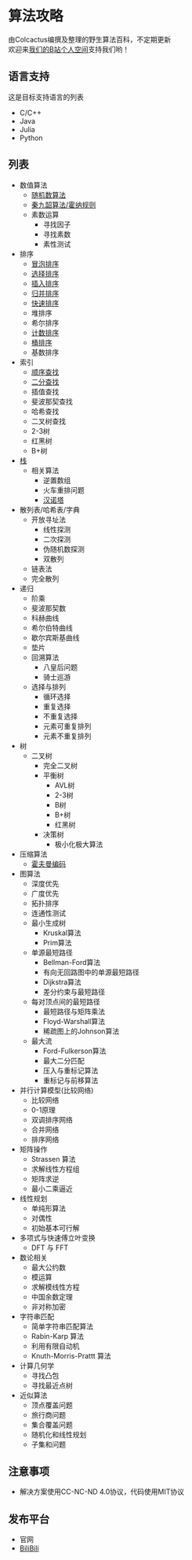 # 算法攻略  
由Colcactus编撰及整理的野生算法百科，不定期更新  
欢迎来[我们的B站个人空间](https://space.bilibili.com/473292188)支持我们哟！  

## 语言支持

这是目标支持语言的列表

- C/C++
- Java
- Julia
- Python

## 列表

- 数值算法
    - [随机数算法](https://github.com/Colcactus/Algorithm/tree/main/base/random_number)
    - [秦九韶算法/霍纳规则](https://github.com/Colcactus/Algorithm/tree/main/base/hornier_scheme)
    - 素数运算
        - 寻找因子
        - 寻找素数
        - 素性测试
- 排序
    - [冒泡排序](https://github.com/Colcactus/Algorithm/tree/main/base/sort/bubble_sort)
    - [选择排序](https://github.com/Colcactus/Algorithm/tree/main/base/sort/selection_sort)
    - [插入排序](https://github.com/Colcactus/Algorithm/tree/main/base/sort/insertion_sort)
    - [归并排序](https://github.com/Colcactus/Algorithm/tree/main/base/sort/merge_sort)
    - [快速排序](https://github.com/Colcactus/Algorithm/tree/main/base/sort/quick_sort)
    - 堆排序
    - 希尔排序
    - [计数排序](https://github.com/Colcactus/Algorithm/tree/main/base/sort/counting_sort)
    - [桶排序](https://github.com/Colcactus/Algorithm/tree/main/base/sort/bucket_sort)
    - 基数排序
- 索引
    - [顺序查找](https://github.com/Colcactus/Algorithm/tree/main/base/index/linear_search)
    - [二分查找](https://github.com/Colcactus/Algorithm/tree/main/base/index/binary_search)
    - 插值查找
    - 斐波那契查找
    - 哈希查找
    - 二叉树查找
    - 2-3树
    - 红黑树
    - B+树
- [栈](https://github.com/Colcactus/Algorithm/tree/main/base/stack)
    - 相关算法
        - 逆置数组
        - 火车重排问题
        - [汉诺塔](https://github.com/Colcactus/Algorithm/tree/main/base/stack/Hanoi)
- 散列表/哈希表/字典
    - 开放寻址法
        - 线性探测
        - 二次探测
        - 伪随机数探测
        - 双散列
    - 链表法
    - 完全散列
- 递归
    - 阶乘
    - 斐波那契数
    - 科赫曲线
    - 希尔伯特曲线
    - 歇尔宾斯基曲线
    - 垫片
    - 回溯算法
        - 八皇后问题
        - 骑士巡游
    - 选择与排列
        - 循环选择
        - 重复选择
        - 不重复选择
        - 元素可重复排列
        - 元素不重复排列
- 树
    - 二叉树
        - 完全二叉树
        - 平衡树
            - AVL树
            - 2-3树
            - B树
            - B+树
            - 红黑树
        - 决策树
            - 极小化极大算法
- 压缩算法
    - [霍夫曼编码](https://github.com/Colcactus/Algorithm/tree/main/base/compression_algorithm/huffman)
- 图算法
    - 深度优先
    - 广度优先
    - 拓扑排序
    - 连通性测试
    - 最小生成树
        - Kruskal算法
        - Prim算法
    - 单源最短路径
        - Bellman-Ford算法
        - 有向无回路图中的单源最短路径
        - Dijkstra算法
        - 差分约束与最短路径
    - 每对顶点间的最短路径
        - 最短路径与矩阵乘法
        - Floyd-Warshall算法
        - 稀疏图上的Johnson算法
    - 最大流
        - Ford-Fulkerson算法
        - 最大二分匹配
        - 压入与重标记算法
        - 重标记与前移算法
- 并行计算模型(比较网络)
    - 比较网络
    - 0-1原理
    - 双调排序网络
    - 合并网络
    - 排序网络
- 矩阵操作
    - Strassen 算法
    - 求解线性方程组
    - 矩阵求逆
    - 最小二乘逼近
- 线性规划
    - 单纯形算法
    - 对偶性
    - 初始基本可行解
- 多项式与快速傅立叶变换
    - DFT 与 FFT
- 数论相关
    - 最大公约数
    - 模运算
    - 求解模线性方程
    - 中国余数定理
    - 非对称加密
- 字符串匹配
    - 简单字符串匹配算法
    - Rabin-Karp 算法
    - 利用有限自动机
    - Knuth-Morris-Prattt 算法
- 计算几何学
    - 寻找凸包
    - 寻找最近点树
- 近似算法
    - 顶点覆盖问题
    - 旅行商问题
    - 集合覆盖问题
    - 随机化和线性规划
    - 子集和问题

## 注意事项
- 解决方案使用CC-NC-ND 4.0协议，代码使用MIT协议

## 发布平台
- 官网
- [BiliBili](https://space.bilibili.com/473292188)
